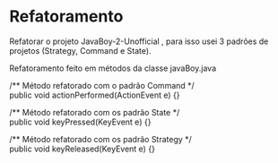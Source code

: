 # Refatoramento
Refatorar o projeto JavaBoy-2-Unofficial , para isso usei 3 padrões de projetos (Strategy, Command e State).

Refatoramento feito em métodos da classe javaBoy.java

/** Método refatorado com o padrão Command */</br>
	public void actionPerformed(ActionEvent e) {}
  
  /** Método refatorado com os padrão State */</br>
	public void keyPressed(KeyEvent e) {}
  
  /** Método refatorado com os padrão Strategy */</br>
	public void keyReleased(KeyEvent e) {}
